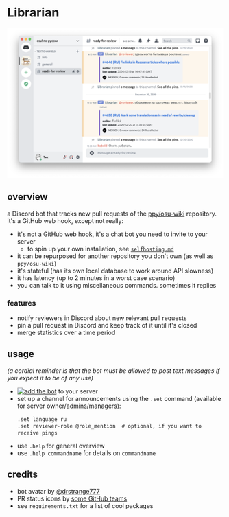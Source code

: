 # Librarian

![test](docs/images/screenshot.png)

## overview

a Discord bot that tracks new pull requests of the [ppy/osu-wiki](https://github.com/ppy/osu-wiki) repository. it's a GitHub web hook, except not really:

- it's not a GitHub web hook, it's a chat bot you need to invite to your server
  - to spin up your own installation, see [`selfhosting.md`](docs/selfhosting.md)
- it can be repurposed for another repository you don't own (as well as `ppy/osu-wiki`)
- it's stateful (has its own local database to work around API slowness)
- it has latency (up to 2 minutes in a worst case scenario)
- you can talk to it using miscellaneous commands. sometimes it replies

### features

- notify reviewers in Discord about new relevant pull requests
- pin a pull request in Discord and keep track of it until it's closed
- merge statistics over a time period

## usage

*(a cordial reminder is that the bot must be allowed to post text messages if you expect it to be of any use)*

- [![add the bot](https://img.shields.io/badge/-invite%20Librarian%20-718efc?style=flat)](https://discord.com/api/oauth2/authorize?client_id=742750842737655830&permissions=11264&scope=bot) to your server
- set up a channel for announcements using the `.set` command (available for server owner/admins/managers):
    ```
    .set language ru
    .set reviewer-role @role_mention  # optional, if you want to receive pings
    ```
- use `.help` for general overview
- use `.help commandname` for details on `commandname`

## credits

- bot avatar by [@drstrange777](https://twitter.com/drstrange777)
- PR status icons by [some GitHub teams](https://github.com/primer/octicons)
- see `requirements.txt` for a list of cool packages
